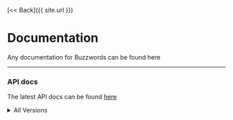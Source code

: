 [<< Back]({{ site.url }})

# Documentation

Any documentation for Buzzwords can be found here

***

### API docs

The latest API docs can be found [here](API_docs)

<details><summary>All Versions</summary>

<table>
	<tr> <a href="archive/0_1_0">0.1.0</a> </tr><br>
	<tr> <a href="archive/0_2_0">0.2.0</a> </tr><br>
	<tr> <a href="archive/0_2_1">0.2.1</a> </tr><br>
    <tr> <a href="archive/0_2_2">0.2.2</a> </tr>
</table>

</details>